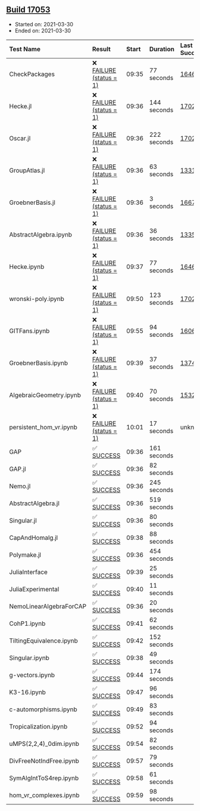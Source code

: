 ## [Build 17053](https://oscarci.mathematik.uni-kl.de/job/oscar/17053/)

* Started on: 2021-03-30
* Ended on: 2021-03-30

| Test Name    | Result | Start | Duration | Last Success | First Failure |
|:-------------|:-------|:------|:---------|:-------------|:--------------|
| CheckPackages | ❌ [FAILURE (status = 1)](https://oscarci.mathematik.uni-kl.de/job/oscar/17053/artifact/logs/build-17053/CheckPackages.log) | 09:35 | 77 seconds | [16463](https://oscarci.mathematik.uni-kl.de/job/oscar/16463/) | [16464](https://oscarci.mathematik.uni-kl.de/job/oscar/16464/) |
| Hecke.jl | ❌ [FAILURE (status = 1)](https://oscarci.mathematik.uni-kl.de/job/oscar/17053/artifact/logs/build-17053/Hecke.jl.log) | 09:36 | 144 seconds | [17022](https://oscarci.mathematik.uni-kl.de/job/oscar/17022/) | [17023](https://oscarci.mathematik.uni-kl.de/job/oscar/17023/) |
| Oscar.jl | ❌ [FAILURE (status = 1)](https://oscarci.mathematik.uni-kl.de/job/oscar/17053/artifact/logs/build-17053/Oscar.jl.log) | 09:36 | 222 seconds | [17022](https://oscarci.mathematik.uni-kl.de/job/oscar/17022/) | [17023](https://oscarci.mathematik.uni-kl.de/job/oscar/17023/) |
| GroupAtlas.jl | ❌ [FAILURE (status = 1)](https://oscarci.mathematik.uni-kl.de/job/oscar/17053/artifact/logs/build-17053/GroupAtlas.jl.log) | 09:36 | 63 seconds | [13311](https://oscarci.mathematik.uni-kl.de/job/oscar/13311/) | [13312](https://oscarci.mathematik.uni-kl.de/job/oscar/13312/) |
| GroebnerBasis.jl | ❌ [FAILURE (status = 1)](https://oscarci.mathematik.uni-kl.de/job/oscar/17053/artifact/logs/build-17053/GroebnerBasis.jl.log) | 09:36 | 3 seconds | [16676](https://oscarci.mathematik.uni-kl.de/job/oscar/16676/) | [16677](https://oscarci.mathematik.uni-kl.de/job/oscar/16677/) |
| AbstractAlgebra.ipynb | ❌ [FAILURE (status = 1)](https://oscarci.mathematik.uni-kl.de/job/oscar/17053/artifact/logs/build-17053/AbstractAlgebra.ipynb.log) | 09:36 | 36 seconds | [13355](https://oscarci.mathematik.uni-kl.de/job/oscar/13355/) | [13356](https://oscarci.mathematik.uni-kl.de/job/oscar/13356/) |
| Hecke.ipynb | ❌ [FAILURE (status = 1)](https://oscarci.mathematik.uni-kl.de/job/oscar/17053/artifact/logs/build-17053/Hecke.ipynb.log) | 09:37 | 77 seconds | [16463](https://oscarci.mathematik.uni-kl.de/job/oscar/16463/) | [16464](https://oscarci.mathematik.uni-kl.de/job/oscar/16464/) |
| wronski-poly.ipynb | ❌ [FAILURE (status = 1)](https://oscarci.mathematik.uni-kl.de/job/oscar/17053/artifact/logs/build-17053/wronski-poly.ipynb.log) | 09:50 | 123 seconds | [17026](https://oscarci.mathematik.uni-kl.de/job/oscar/17026/) | [17027](https://oscarci.mathematik.uni-kl.de/job/oscar/17027/) |
| GITFans.ipynb | ❌ [FAILURE (status = 1)](https://oscarci.mathematik.uni-kl.de/job/oscar/17053/artifact/logs/build-17053/GITFans.ipynb.log) | 09:55 | 94 seconds | [16068](https://oscarci.mathematik.uni-kl.de/job/oscar/16068/) | [16069](https://oscarci.mathematik.uni-kl.de/job/oscar/16069/) |
| GroebnerBasis.ipynb | ❌ [FAILURE (status = 1)](https://oscarci.mathematik.uni-kl.de/job/oscar/17053/artifact/logs/build-17053/GroebnerBasis.ipynb.log) | 09:39 | 37 seconds | [13748](https://oscarci.mathematik.uni-kl.de/job/oscar/13748/) | [13749](https://oscarci.mathematik.uni-kl.de/job/oscar/13749/) |
| AlgebraicGeometry.ipynb | ❌ [FAILURE (status = 1)](https://oscarci.mathematik.uni-kl.de/job/oscar/17053/artifact/logs/build-17053/AlgebraicGeometry.ipynb.log) | 09:40 | 70 seconds | [15322](https://oscarci.mathematik.uni-kl.de/job/oscar/15322/) | [15323](https://oscarci.mathematik.uni-kl.de/job/oscar/15323/) |
| persistent_hom_vr.ipynb | ❌ [FAILURE (status = 1)](https://oscarci.mathematik.uni-kl.de/job/oscar/17053/artifact/logs/build-17053/persistent_hom_vr.ipynb.log) | 10:01 | 17 seconds | unknown | unknown |
| GAP | ✅ [SUCCESS](https://oscarci.mathematik.uni-kl.de/job/oscar/17053/artifact/logs/build-17053/GAP.log) | 09:36 | 161 seconds |  |  |
| GAP.jl | ✅ [SUCCESS](https://oscarci.mathematik.uni-kl.de/job/oscar/17053/artifact/logs/build-17053/GAP.jl.log) | 09:36 | 82 seconds |  |  |
| Nemo.jl | ✅ [SUCCESS](https://oscarci.mathematik.uni-kl.de/job/oscar/17053/artifact/logs/build-17053/Nemo.jl.log) | 09:36 | 245 seconds |  |  |
| AbstractAlgebra.jl | ✅ [SUCCESS](https://oscarci.mathematik.uni-kl.de/job/oscar/17053/artifact/logs/build-17053/AbstractAlgebra.jl.log) | 09:36 | 519 seconds |  |  |
| Singular.jl | ✅ [SUCCESS](https://oscarci.mathematik.uni-kl.de/job/oscar/17053/artifact/logs/build-17053/Singular.jl.log) | 09:36 | 80 seconds |  |  |
| CapAndHomalg.jl | ✅ [SUCCESS](https://oscarci.mathematik.uni-kl.de/job/oscar/17053/artifact/logs/build-17053/CapAndHomalg.jl.log) | 09:38 | 88 seconds |  |  |
| Polymake.jl | ✅ [SUCCESS](https://oscarci.mathematik.uni-kl.de/job/oscar/17053/artifact/logs/build-17053/Polymake.jl.log) | 09:36 | 454 seconds |  |  |
| JuliaInterface | ✅ [SUCCESS](https://oscarci.mathematik.uni-kl.de/job/oscar/17053/artifact/logs/build-17053/JuliaInterface.log) | 09:39 | 25 seconds |  |  |
| JuliaExperimental | ✅ [SUCCESS](https://oscarci.mathematik.uni-kl.de/job/oscar/17053/artifact/logs/build-17053/JuliaExperimental.log) | 09:40 | 11 seconds |  |  |
| NemoLinearAlgebraForCAP | ✅ [SUCCESS](https://oscarci.mathematik.uni-kl.de/job/oscar/17053/artifact/logs/build-17053/NemoLinearAlgebraForCAP.log) | 09:36 | 20 seconds |  |  |
| CohP1.ipynb | ✅ [SUCCESS](https://oscarci.mathematik.uni-kl.de/job/oscar/17053/artifact/logs/build-17053/CohP1.ipynb.log) | 09:41 | 62 seconds |  |  |
| TiltingEquivalence.ipynb | ✅ [SUCCESS](https://oscarci.mathematik.uni-kl.de/job/oscar/17053/artifact/logs/build-17053/TiltingEquivalence.ipynb.log) | 09:42 | 152 seconds |  |  |
| Singular.ipynb | ✅ [SUCCESS](https://oscarci.mathematik.uni-kl.de/job/oscar/17053/artifact/logs/build-17053/Singular.ipynb.log) | 09:38 | 49 seconds |  |  |
| g-vectors.ipynb | ✅ [SUCCESS](https://oscarci.mathematik.uni-kl.de/job/oscar/17053/artifact/logs/build-17053/g-vectors.ipynb.log) | 09:44 | 174 seconds |  |  |
| K3-16.ipynb | ✅ [SUCCESS](https://oscarci.mathematik.uni-kl.de/job/oscar/17053/artifact/logs/build-17053/K3-16.ipynb.log) | 09:47 | 96 seconds |  |  |
| c-automorphisms.ipynb | ✅ [SUCCESS](https://oscarci.mathematik.uni-kl.de/job/oscar/17053/artifact/logs/build-17053/c-automorphisms.ipynb.log) | 09:49 | 83 seconds |  |  |
| Tropicalization.ipynb | ✅ [SUCCESS](https://oscarci.mathematik.uni-kl.de/job/oscar/17053/artifact/logs/build-17053/Tropicalization.ipynb.log) | 09:52 | 94 seconds |  |  |
| uMPS(2,2,4)_0dim.ipynb | ✅ [SUCCESS](https://oscarci.mathematik.uni-kl.de/job/oscar/17053/artifact/logs/build-17053/uMPS-2-2-4-_0dim.ipynb.log) | 09:54 | 82 seconds |  |  |
| DivFreeNotIndFree.ipynb | ✅ [SUCCESS](https://oscarci.mathematik.uni-kl.de/job/oscar/17053/artifact/logs/build-17053/DivFreeNotIndFree.ipynb.log) | 09:57 | 79 seconds |  |  |
| SymAlgIntToS4rep.ipynb | ✅ [SUCCESS](https://oscarci.mathematik.uni-kl.de/job/oscar/17053/artifact/logs/build-17053/SymAlgIntToS4rep.ipynb.log) | 09:58 | 61 seconds |  |  |
| hom_vr_complexes.ipynb | ✅ [SUCCESS](https://oscarci.mathematik.uni-kl.de/job/oscar/17053/artifact/logs/build-17053/hom_vr_complexes.ipynb.log) | 09:59 | 98 seconds |  |  |

